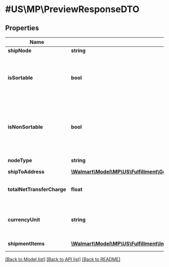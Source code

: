 # #US\MP\PreviewResponseDTO

## Properties

Name | Type | Description | Notes
------------ | ------------- | ------------- | -------------
**shipNode** | **string** | Ship Node | [optional]
**isSortable** | **bool** | Flag indicating if the dimensions of the item make it sortable | [optional]
**isNonSortable** | **bool** | Flag indicating if the dimensions of the item make it non-sortable | [optional]
**nodeType** | **string** | Node Type: FC/ICC | [optional]
**shipToAddress** | [**\Walmart\Model\MP\US\Fulfillment\GetInboundShipments200ResponsePayloadInnerShipToAddress**](GetInboundShipments200ResponsePayloadInnerShipToAddress.md) |  | [optional]
**totalNetTransferCharge** | **float** | Total charge if you are using ITS. | [optional]
**currencyUnit** | **string** | Currency in which transfer charge is estimated | [optional]
**shipmentItems** | [**\Walmart\Model\MP\US\Fulfillment\InboundPreview200ResponsePayloadInnerPreviewsInnerPreviewInnerShipmentItemsInner[]**](InboundPreview200ResponsePayloadInnerPreviewsInnerPreviewInnerShipmentItemsInner.md) | Shipment items | [optional]


[[Back to Model list]](../) [[Back to API list]](../../Api/US/MP) [[Back to README]](../../README.md)
